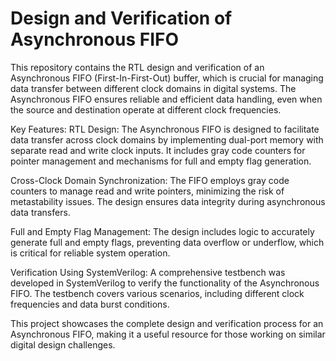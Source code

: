 # Design and Verification of Asynchronous FIFO

This repository contains the RTL design and verification of an Asynchronous FIFO (First-In-First-Out) buffer, which is crucial for managing data transfer between different clock domains in digital systems. The Asynchronous FIFO ensures reliable and efficient data handling, even when the source and destination operate at different clock frequencies.

Key Features:
RTL Design: The Asynchronous FIFO is designed to facilitate data transfer across clock domains by implementing dual-port memory with separate read and write clock inputs. It includes gray code counters for pointer management and mechanisms for full and empty flag generation.

Cross-Clock Domain Synchronization: The FIFO employs gray code counters to manage read and write pointers, minimizing the risk of metastability issues. The design ensures data integrity during asynchronous data transfers.

Full and Empty Flag Management: The design includes logic to accurately generate full and empty flags, preventing data overflow or underflow, which is critical for reliable system operation.

Verification Using SystemVerilog: A comprehensive testbench was developed in SystemVerilog to verify the functionality of the Asynchronous FIFO. The testbench covers various scenarios, including different clock frequencies and data burst conditions.

This project showcases the complete design and verification process for an Asynchronous FIFO, making it a useful resource for those working on similar digital design challenges.

